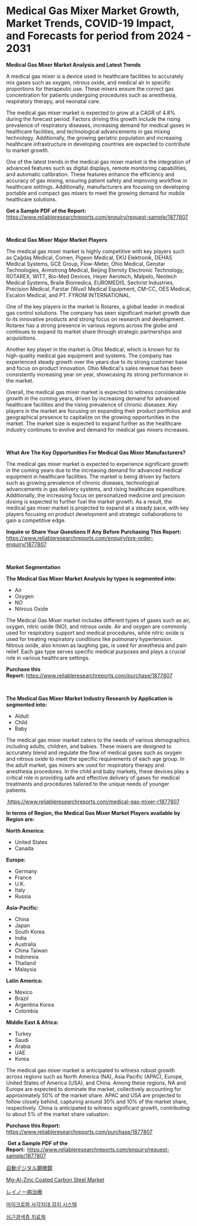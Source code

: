<p><h1>Medical Gas Mixer Market Growth, Market Trends, COVID-19 Impact, and Forecasts for period from 2024 - 2031</h1></p><p><strong>Medical Gas Mixer Market Analysis and Latest Trends</strong></p>
<p><p>A medical gas mixer is a device used in healthcare facilities to accurately mix gases such as oxygen, nitrous oxide, and medical air in specific proportions for therapeutic use. These mixers ensure the correct gas concentration for patients undergoing procedures such as anesthesia, respiratory therapy, and neonatal care.</p><p>The medical gas mixer market is expected to grow at a CAGR of 4.8% during the forecast period. Factors driving this growth include the rising prevalence of respiratory diseases, increasing demand for medical gases in healthcare facilities, and technological advancements in gas mixing technology. Additionally, the growing geriatric population and increasing healthcare infrastructure in developing countries are expected to contribute to market growth.</p><p>One of the latest trends in the medical gas mixer market is the integration of advanced features such as digital displays, remote monitoring capabilities, and automatic calibration. These features enhance the efficiency and accuracy of gas mixing, ensuring patient safety and improving workflow in healthcare settings. Additionally, manufacturers are focusing on developing portable and compact gas mixers to meet the growing demand for mobile healthcare solutions.</p></p>
<p><strong>Get a Sample PDF of the Report:&nbsp;</strong> <a href="https://www.reliableresearchreports.com/enquiry/request-sample/1877807">https://www.reliableresearchreports.com/enquiry/request-sample/1877807</a></p>
<p>&nbsp;</p>
<p><strong>Medical Gas Mixer Major Market Players</strong></p>
<p><p>The medical gas mixer market is highly competitive with key players such as Çağdaş Medical, Comen, Pigeon Medical, EKU Elektronik, DEHAS Medical Systems, GCE Group, Flow-Meter, Ohio Medical, Genstar Technologies, Armstrong Medical, Beijing Eternity Electronic Technology, ROTAREX, WITT, Bio-Med Devices, Heyer Aerotech, Malpelo, Neotech Medical Systems, Braile Biomedica, EUROMEDIS, Sechrist Industries, Precision Medical, Farstar (Wuxi) Medical Equipment, CM-CC, OES Medical, Escalon Medical, and PT. FYROM INTERNATIONAL.</p><p>One of the key players in the market is Rotarex, a global leader in medical gas control solutions. The company has seen significant market growth due to its innovative products and strong focus on research and development. Rotarex has a strong presence in various regions across the globe and continues to expand its market share through strategic partnerships and acquisitions.</p><p>Another key player in the market is Ohio Medical, which is known for its high-quality medical gas equipment and systems. The company has experienced steady growth over the years due to its strong customer base and focus on product innovation. Ohio Medical's sales revenue has been consistently increasing year on year, showcasing its strong performance in the market.</p><p>Overall, the medical gas mixer market is expected to witness considerable growth in the coming years, driven by increasing demand for advanced healthcare facilities and the rising prevalence of chronic diseases. Key players in the market are focusing on expanding their product portfolios and geographical presence to capitalize on the growing opportunities in the market. The market size is expected to expand further as the healthcare industry continues to evolve and demand for medical gas mixers increases.</p></p>
<p>&nbsp;</p>
<p><strong>What Are The Key Opportunities For Medical Gas Mixer Manufacturers?</strong></p>
<p><p>The medical gas mixer market is expected to experience significant growth in the coming years due to the increasing demand for advanced medical equipment in healthcare facilities. The market is being driven by factors such as growing prevalence of chronic diseases, technological advancements in gas delivery systems, and rising healthcare expenditure. Additionally, the increasing focus on personalized medicine and precision dosing is expected to further fuel the market growth. As a result, the medical gas mixer market is projected to expand at a steady pace, with key players focusing on product development and strategic collaborations to gain a competitive edge.</p></p>
<p><strong>Inquire or Share Your Questions If Any Before Purchasing This Report:</strong> <a href="https://www.reliableresearchreports.com/enquiry/pre-order-enquiry/1877807">https://www.reliableresearchreports.com/enquiry/pre-order-enquiry/1877807</a></p>
<p>&nbsp;</p>
<p><strong>Market Segmentation</strong></p>
<p><strong>The Medical Gas Mixer Market Analysis by types is segmented into:</strong></p>
<p><ul><li>Air</li><li>Oxygen</li><li>NO</li><li>Nitrous Oxide</li></ul></p>
<p><p>The Medical Gas Mixer market includes different types of gases such as air, oxygen, nitric oxide (NO), and nitrous oxide. Air and oxygen are commonly used for respiratory support and medical procedures, while nitric oxide is used for treating respiratory conditions like pulmonary hypertension. Nitrous oxide, also known as laughing gas, is used for anesthesia and pain relief. Each gas type serves specific medical purposes and plays a crucial role in various healthcare settings.</p></p>
<p><strong>Purchase this Report:&nbsp;</strong><a href="https://www.reliableresearchreports.com/purchase/1877807">https://www.reliableresearchreports.com/purchase/1877807</a></p>
<p>&nbsp;</p>
<p><strong>The Medical Gas Mixer Market Industry Research by Application is segmented into:</strong></p>
<p><ul><li>Aldult</li><li>Child</li><li>Baby</li></ul></p>
<p><p>The medical gas mixer market caters to the needs of various demographics including adults, children, and babies. These mixers are designed to accurately blend and regulate the flow of medical gases such as oxygen and nitrous oxide to meet the specific requirements of each age group. In the adult market, gas mixers are used for respiratory therapy and anesthesia procedures. In the child and baby markets, these devices play a critical role in providing safe and effective delivery of gases for medical treatments and procedures tailored to the unique needs of younger patients.</p></p>
<p><a href="https://www.reliableresearchreports.com/medical-gas-mixer-r1877807">&nbsp;https://www.reliableresearchreports.com/medical-gas-mixer-r1877807</a></p>
<p><strong>In terms of Region, the Medical Gas Mixer Market Players available by Region are:</strong></p>
<p>
    <p> <strong> North America: </strong>
        <ul>
            <li>United States</li>
            <li>Canada</li>
        </ul>
        </p> 
    <p> <strong> Europe: </strong>
        <ul>
            <li>Germany</li>
            <li>France</li>
            <li>U.K.</li>
            <li>Italy</li>
            <li>Russia</li>
        </ul>
        </p> 
    <p> <strong> Asia-Pacific: </strong>
        <ul>
            <li>China</li>
            <li>Japan</li>
            <li>South Korea</li>
            <li>India</li>
            <li>Australia</li>
            <li>China Taiwan</li>
            <li>Indonesia</li>
            <li>Thailand</li>
            <li>Malaysia</li>
        </ul>
        </p> 
    <p> <strong> Latin America: </strong>
        <ul>
            <li>Mexico</li>
            <li>Brazil</li>
            <li>Argentina Korea</li>
            <li>Colombia</li>
        </ul>
        </p> 
    <p> <strong> Middle East & Africa: </strong>
        <ul>
            <li>Turkey</li>
            <li>Saudi</li>
            <li>Arabia</li>
            <li>UAE</li>
            <li>Korea</li>
        </ul>
    </p>
    </p>
<p><p>The medical gas mixer market is anticipated to witness robust growth across regions such as North America (NA), Asia Pacific (APAC), Europe, United States of America (USA), and China. Among these regions, NA and Europe are expected to dominate the market, collectively accounting for approximately 50% of the market share. APAC and USA are projected to follow closely behind, capturing around 30% and 10% of the market share, respectively. China is anticipated to witness significant growth, contributing to about 5% of the market share valuation.</p></p>
<p><strong>Purchase this Report: </strong><a href="https://www.reliableresearchreports.com/purchase/1877807">https://www.reliableresearchreports.com/purchase/1877807</a></p>
<p>&nbsp;<strong>Get a Sample PDF of the Report:&nbsp;&nbsp;</strong><a href="https://www.reliableresearchreports.com/enquiry/request-sample/1877807">https://www.reliableresearchreports.com/enquiry/request-sample/1877807</a></p>
<p><strong></strong></p>
<p><p><a href="https://medium.com/@bertramveum2023/%E8%87%AA%E5%8B%95%E3%83%87%E3%82%B8%E3%82%BF%E3%83%AB%E9%A1%95%E5%BE%AE%E9%8F%A1%E5%B8%82%E5%A0%B4%E3%81%AF-2031%E5%B9%B4%E3%81%BE%E3%81%A7%E3%81%AE%E5%B8%82%E5%A0%B4%E3%82%B7%E3%82%A7%E3%82%A2-%E3%82%B5%E3%82%A4%E3%82%BA-%E4%BA%88%E6%B8%AC%E3%82%92%E9%87%8D%E7%82%B9%E7%9A%84%E3%81%AB%E5%8F%96%E3%82%8A%E7%B5%84%E3%82%93%E3%81%A7%E3%81%84%E3%81%BE%E3%81%99-d8c3508f9b4a">自動デジタル顕微鏡</a></p><p><a href="https://www.linkedin.com/pulse/mg-al-zinc-coated-carbon-steel-market-exploring-share-trends-qaxqe?trackingId=iY%2Bmd7ih90NFjLbN4TZluQ%3D%3D">Mg-Al-Zinc Coated Carbon Steel Market</a></p><p><a href="https://medium.com/@alfaro.etbn_52903/%E3%83%AC%E3%82%A4%E3%83%8E%E3%83%BC%E7%97%85%E6%B2%BB%E7%99%82%E5%B8%82%E5%A0%B4-%E5%B8%82%E5%A0%B4%E3%82%B7%E3%82%A7%E3%82%A2-%E5%B8%82%E5%A0%B4%E5%8B%95%E5%90%91-%E3%81%8A%E3%82%88%E3%81%B3%E5%B0%86%E6%9D%A5%E3%81%AE%E6%88%90%E9%95%B7%E3%82%92%E6%8E%A2%E3%82%8B-608b8f685af6">レイノー病治療</a></p><p><a href="https://medium.com/@carolynurton5656/%EB%A7%88%EC%9D%B4%ED%81%AC%EB%A1%9C%ED%8C%8C-%EB%B8%94%EB%9D%BC%EC%9D%B8%EB%93%9C-%EC%8A%A4%ED%8C%BB-%EA%B0%90%EC%A7%80-%EC%8B%9C%EC%8A%A4%ED%85%9C-%EC%8B%9C%EC%9E%A5-%EB%8F%99%ED%96%A5-%EB%B0%8F-%EC%8B%9C%EC%9E%A5-%EB%B6%84%EC%84%9D%EC%9D%80-2024%EB%85%84%EB%B6%80%ED%84%B0-2031%EB%85%84%EA%B9%8C%EC%A7%80-%EC%98%88%EC%B8%A1%EB%90%A9%EB%8B%88%EB%8B%A4-68433aeaf363">마이크로파 사각지대 감지 시스템</a></p><p><a href="https://medium.com/@leeanford76845djf/%EC%8B%AC%EA%B7%BC%EA%B2%BD%EC%83%89-%EC%95%BD%EB%AC%BC-%EC%8B%9C%EC%9E%A5-%EC%A7%80%ED%91%9C-%ED%95%B4%EC%84%9D-%EC%8B%9C%EC%9E%A5-%EC%A0%90%EC%9C%A0%EC%9C%A8-%ED%8A%B8%EB%A0%8C%EB%93%9C-%EB%B0%8F-%EC%84%B1%EC%9E%A5-%EC%96%91%EC%83%81-4eabd75b8bdb">심근경색증 치료제</a></p></p>
